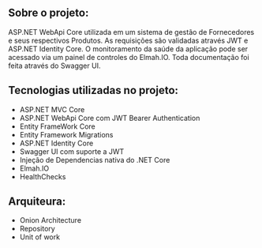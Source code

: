 ## Sobre o projeto:
ASP.NET WebApi Core utilizada em um sistema de gestão de Fornecedores e seus respectivos Produtos.
As requisições são validadas através JWT e ASP.NET Identity Core. 
O monitoramento da saúde da aplicação pode ser acessado via um painel de controles do Elmah.IO.
Toda documentação foi feita através do Swagger UI.

## Tecnologias utilizadas no projeto:

- ASP.NET MVC Core
- ASP.NET WebApi Core com JWT Bearer Authentication
- Entity FrameWork Core
- Entity Framework Migrations
- ASP.NET Identity Core
- Swagger UI com suporte a JWT
- Injeção de Dependencias nativa do .NET Core
- Elmah.IO
- HealthChecks

## Arquiteura:
- Onion Architecture
- Repository
- Unit of work
